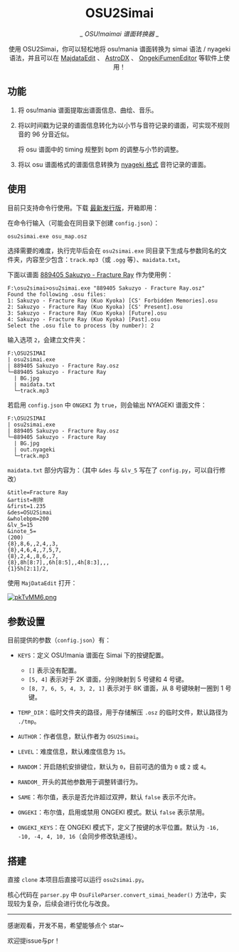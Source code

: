 <div align="center">

# OSU2Simai

*_ OSU!maimai 谱面转换器 _*

使用 OSU2Simai，你可以轻松地将 osu!mania 谱面转换为 simai 语法 / nyageki
语法，并且可以在 [MajdataEdit](https://github.com/LingFeng-bbben/MajdataEdit) 、 [AstroDX](https://github.com/2394425147/astrodx) 、 [OngekiFumenEditor](https://github.com/NyagekiFumenProject/OngekiFumenEditor)
等软件上使用！

</div>

## 功能

1. 将 osu!mania 谱面提取出谱面信息、曲绘、音乐。

2. 将以时间戳为记录的谱面信息转化为以小节与音符记录的谱面，可实现不规则音的 96 分音近似。

   将 osu 谱面中的 timing 规整到 bpm 的调整与小节的调整。

3. 将以 osu 谱面格式的谱面信息转换为 [nyageki 格式](https://github.com/NyagekiFumenProject/OngekiFumenEditor) 音符记录的谱面。

## 使用

目前只支持命令行使用。下载 [最新发行版](https://github.com/Choimoe/OSU2Simai/releases/latest)，开箱即用：

在命令行输入（可能会在同目录下创建 `config.json`）：

```cmd
osu2simai.exe osu_map.osz
```

选择需要的难度，执行完毕后会在 `osu2simai.exe` 同目录下生成与参数同名的文件夹，内容至少包含：`track.mp3`（或 `.ogg`
等）、`maidata.txt`。

下面以谱面 [889405 Sakuzyo - Fracture Ray](https://osu.ppy.sh/beatmapsets/889405#mania/1858949) 作为使用例：

```
F:\osu2simai>osu2simai.exe "889405 Sakuzyo - Fracture Ray.osz"
Found the following .osu files:
1: Sakuzyo - Fracture Ray (Kuo Kyoka) [CS' Forbidden Memories].osu
2: Sakuzyo - Fracture Ray (Kuo Kyoka) [CS' Present].osu
3: Sakuzyo - Fracture Ray (Kuo Kyoka) [Future].osu
4: Sakuzyo - Fracture Ray (Kuo Kyoka) [Past].osu
Select the .osu file to process (by number): 2
```

输入选项 `2`，会建立文件夹：

```
F:\OSU2SIMAI
| osu2simai.exe
| 889405 Sakuzyo - Fracture Ray.osz
└─889405 Sakuzyo - Fracture Ray
  | BG.jpg
  | maidata.txt
  └─track.mp3
```

若启用 `config.json` 中 `ONGEKI` 为 `true`，则会输出 NYAGEKI 谱面文件：

```
F:\OSU2SIMAI
| osu2simai.exe
| 889405 Sakuzyo - Fracture Ray.osz
└─889405 Sakuzyo - Fracture Ray
  | BG.jpg
  | out.nyageki
  └─track.mp3
```

`maidata.txt` 部分内容为：（其中 `&des` 与 `&lv_5` 写在了 `config.py`，可以自行修改）

```
&title=Fracture Ray
&artist=削除
&first=1.235
&des=OSU2Simai
&wholebpm=200
&lv_5=15
&inote_5=
(200)
{8},8,6,,2,4,,3,
{8},4,6,4,,7,5,7,
{8},2,4,,8,6,,7,
{8},8h[8:7],,6h[8:5],,4h[8:3],,,
{1}5h[2:1]/2,
```

使用 `MajDataEdit` 打开：

[![pkTvMM6.png](https://s21.ax1x.com/2024/07/21/pkTvMM6.png)](https://imgse.com/i/pkTvMM6)

## 参数设置

目前提供的参数（`config.json`）有：

- `KEYS`：定义 OSU!mania 谱面在 Simai 下的按键配置。
    - `[]` 表示没有配置。
    - `[5, 4]` 表示对于 2K 谱面，分别映射到 5 号键和 4 号键。
    - `[8, 7, 6, 5, 4, 3, 2, 1]` 表示对于 8K 谱面，从 8 号键映射一圈到 1 号键。

- `TEMP_DIR`：临时文件夹的路径，用于存储解压 `.osz` 的临时文件，默认路径为 `./tmp`。

- `AUTHOR`：作者信息，默认作者为 `OSU2Simai`。

- `LEVEL`：难度信息，默认难度信息为 `15`。

- `RANDOM`：开启随机安排键位，默认为 `0`，目前可选的值为 `0` 或 `2` 或 `4`。

- `RANDOM_` 开头的其他参数用于调整转谱行为。

- `SAME`：布尔值，表示是否允许超过双押，默认 `false` 表示不允许。

- `ONGEKI`：布尔值，启用或禁用 ONGEKI 模式。默认 `false` 表示禁用。

- `ONGEKI_KEYS`：在 ONGEKI 模式下，定义了按键的水平位置。默认为 `-16, -10, -4, 4, 10, 16`（会同步修改轨道线）。

## 搭建

直接 `clone` 本项目后直接可以运行 `osu2simai.py`。

核心代码在 `parser.py` 中 `OsuFileParser.convert_simai_header()` 方法中，实现较为复杂，后续会进行优化与改良。

--------------------

感谢观看，开发不易，希望能够点个 star~

欢迎提issue与pr！